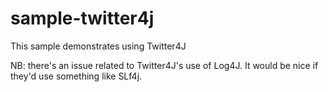 # sample-twitter4j
This sample demonstrates using Twitter4J

NB: there's an issue related to Twitter4J's use of Log4J. It would be nice if they'd use something like SLf4j.